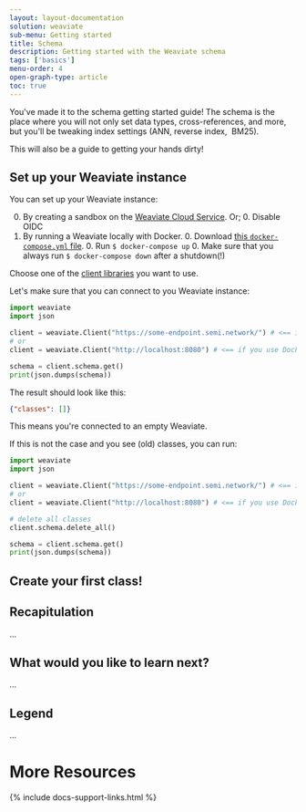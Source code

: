 ```yaml
---
layout: layout-documentation
solution: weaviate
sub-menu: Getting started
title: Schema
description: Getting started with the Weaviate schema
tags: ['basics']
menu-order: 4
open-graph-type: article
toc: true
---
```


You've made it to the schema getting started guide! The schema is the place where you will not only set data types, cross-references, and more, but you'll be tweaking index settings (ANN, reverse index,  BM25).


This will also be a guide to getting your hands dirty!


## Set up your Weaviate instance

You can set up your Weaviate instance:

0. By creating a sandbox on the [Weaviate Cloud Service](https://console.semi.technology). Or;
    0. Disable OIDC
0. By running a Weaviate locally with Docker.
    0. Download [this `docker-compose.yml` file](https://configuration.semi.technology/v2/docker-compose/docker-compose.yml?enterprise_usage_collector=false&modules=standalone&runtime=docker-compose&weaviate_version=v1.14.1).
    0. Run `$ docker-compose up`
    0. Make sure that you always run `$ docker-compose down` after a shutdown(!)

Choose one of the [client libraries](../client-libraries/) you want to use.

Let's make sure that you can connect to you Weaviate instance:

```python
import weaviate
import json

client = weaviate.Client("https://some-endpoint.semi.network/") # <== if you use the WCS
# or
client = weaviate.Client("http://localhost:8080") # <== if you use Docker-compose

schema = client.schema.get()
print(json.dumps(schema))
```

The result should look like this:

```json
{"classes": []}
```

This means you're connected to an empty Weaviate.

If this is not the case and you see (old) classes, you can run:

```python
import weaviate
import json

client = weaviate.Client("https://some-endpoint.semi.network/") # <== if you use the WCS
# or
client = weaviate.Client("http://localhost:8080") # <== if you use Docker-compose

# delete all classes
client.schema.delete_all()

schema = client.schema.get()
print(json.dumps(schema))
```

## Create your first class!



## Recapitulation

...

## What would you like to learn next?

...

## Legend

...

# More Resources

{% include docs-support-links.html %}
